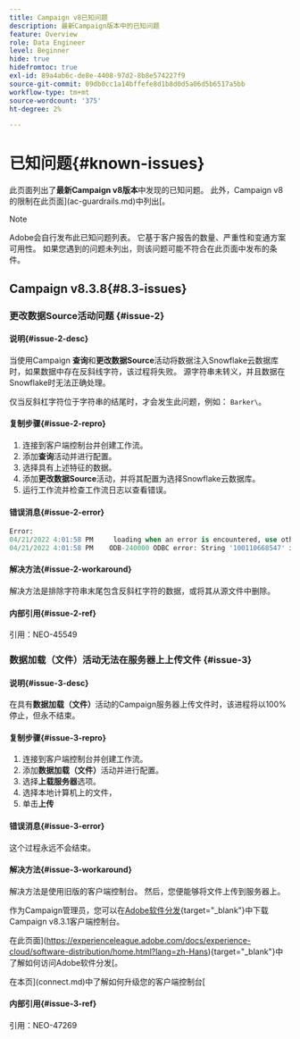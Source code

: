 ```yaml
---
title: Campaign v8已知问题
description: 最新Campaign版本中的已知问题
feature: Overview
role: Data Engineer
level: Beginner
hide: true
hidefromtoc: true
exl-id: 89a4ab6c-de8e-4408-97d2-8b8e574227f9
source-git-commit: 09db0cc1a14bffefe8d1b8d0d5a06d5b6517a5bb
workflow-type: tm+mt
source-wordcount: '375'
ht-degree: 2%

---
```


# 已知问题{#known-issues}

此页面列出了&#x200B;**最新Campaign v8版本**&#x200B;中发现的已知问题。 此外，Campaign v8的限制在此页面](ac-guardrails.md)中列出[。


>[!NOTE]
>
>Adobe会自行发布此已知问题列表。 它基于客户报告的数量、严重性和变通方案可用性。 如果您遇到的问题未列出，则该问题可能不符合在此页面中发布的条件。

## Campaign v8.3.8{#8.3-issues}

### 更改数据Source活动问题 {#issue-2}

#### 说明{#issue-2-desc}

当使用Campaign **查询**&#x200B;和&#x200B;**更改数据Source**&#x200B;活动将数据注入Snowflake云数据库时，如果数据中存在反斜线字符，该过程将失败。 源字符串未转义，并且数据在Snowflake时无法正确处理。

仅当反斜杠字符位于字符串的结尾时，才会发生此问题，例如： `Barker\`。


#### 复制步骤{#issue-2-repro}

1. 连接到客户端控制台并创建工作流。
1. 添加&#x200B;**查询**&#x200B;活动并进行配置。
1. 选择具有上述特征的数据。
1. 添加&#x200B;**更改数据Source**&#x200B;活动，并将其配置为选择Snowflake云数据库。
1. 运行工作流并检查工作流日志以查看错误。


#### 错误消息{#issue-2-error}

```sql
Error:
04/21/2022 4:01:58 PM     loading when an error is encountered, use other values such as 'SKIP_FILE' or 'CONTINUE' for the ON_ERROR option. For more information on loading options, please run 'info loading_data' in a SQL client. SQLState: 22000
04/21/2022 4:01:58 PM    ODB-240000 ODBC error: String '100110668547' is too long and would be truncated   File 'wkf1656797_21_1_3057430574#458516uploadPart0.chunk.gz', line 1, character 0   Row 90058, column "WKF1656797_21_1"["SCARRIER_ROUTE":13]   If you would like to continue
```

#### 解决方法{#issue-2-workaround}

解决方法是排除字符串末尾包含反斜杠字符的数据，或将其从源文件中删除。


#### 内部引用{#issue-2-ref}

引用：NEO-45549


### 数据加载（文件）活动无法在服务器上上传文件 {#issue-3}

#### 说明{#issue-3-desc}

在具有&#x200B;**数据加载（文件）**&#x200B;活动的Campaign服务器上传文件时，该进程将以100%停止，但永不结束。

#### 复制步骤{#issue-3-repro}

1. 连接到客户端控制台并创建工作流。
1. 添加&#x200B;**数据加载（文件）**&#x200B;活动并进行配置。
1. 选择&#x200B;**上载服务器**&#x200B;选项。
1. 选择本地计算机上的文件，
1. 单击&#x200B;**上传**


#### 错误消息{#issue-3-error}

这个过程永远不会结束。

#### 解决方法{#issue-3-workaround}

解决方法是使用旧版的客户端控制台。 然后，您便能够将文件上传到服务器上。

作为Campaign管理员，您可以在[Adobe软件分发](https://experience.adobe.com/#/downloads/content/software-distribution/en/campaign.html?1_group.propertyvalues.property=.%2Fjcr%3Acontent%2Fmetadata%2Fdc%3Aversion&amp;1_group.propertyvalues.operation=equals&amp;1_group.propertyvalues.0_values=target-version%3Acampaign%2F8&amp;orderby=%40jcr%3Acontent%2Fjcr%3AlastModified&amp;orderby.sort=desc&amp;layout=list&amp;p.offset=0&amp;p.limit=4){target="_blank"}中下载Campaign v8.3.1客户端控制台。

在此页面](https://experienceleague.adobe.com/docs/experience-cloud/software-distribution/home.html?lang=zh-Hans){target="_blank"}中了解如何访问Adobe软件分发[。

在本页](connect.md)中了解如何升级您的客户端控制台[

#### 内部引用{#issue-3-ref}

引用：NEO-47269

